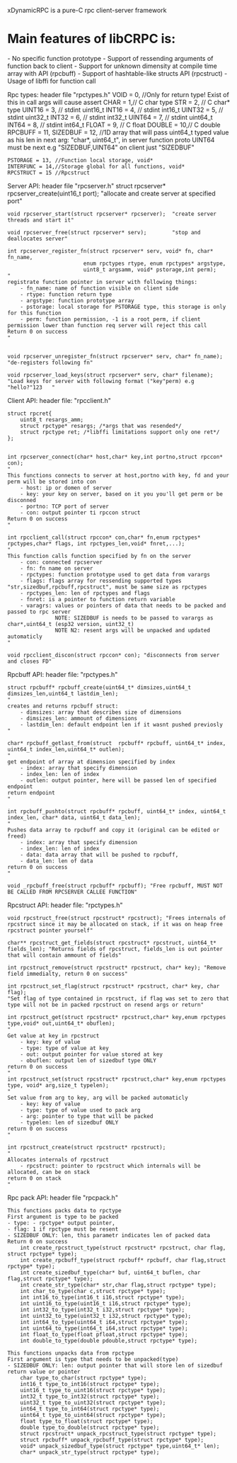 xDynamicRPC is a pure-C rpc client-server framework
<h1>Main features of libCRPC is:</h1>
    - No specific function prototype
    - Support of ressending arguments of function back to client
    - Support for unknown dimensity at compile time array with API (rpcbuff)
    - Support of hashtable-like structs API (rpcstruct)
    - Usage of libffi for function call


Rpc types:
    header file "rpctypes.h"
    VOID = 0, //Only for return type! Exist of this in call args will cause assert
    CHAR = 1,// C char type
    STR = 2, // C char* type
    UINT16 = 3, // stdint uint16_t
    INT16 = 4,  // stdint int16_t
    UINT32 = 5, // stdint uint32_t
    INT32 = 6,  // stdint int32_t
    UINT64 = 7, // stdint uint64_t
    INT64 = 8,  // stdint int64_t
    FLOAT = 9,  // C float
    DOUBLE = 10,// C double
    RPCBUFF = 11,
    SIZEDBUF = 12, //1D array that will pass uint64_t typed value as his len in next arg: "char*, uint64_t", in server function proto UINT64 must be next e.g "SIZEDBUF,UINT64"
    on client just "SIZEDBUF"

    PSTORAGE = 13, //Function local storage, void*
    INTERFUNC = 14,//Storage global for all functions, void*
    RPCSTRUCT = 15 //Rpcstruct

Server API:
    header file "rpcserver.h"
    struct rpcserver* rpcserver_create(uint16_t port);  "allocate and create server at specified port"

    void rpcserver_start(struct rpcserver* rpcserver);  "create server threads and start it"

    void rpcserver_free(struct rpcserver* serv);        "stop and deallocates server"

    int rpcserver_register_fn(struct rpcserver* serv, void* fn, char* fn_name,
                            enum rpctypes rtype, enum rpctypes* argstype,
                            uint8_t argsamm, void* pstorage,int perm);
    "
    registrate function pointer in server with following things:
        - fn_name: name of function visible on client side
        - rtype: function return type
        - argstype: function prototype array
        - pstorage: local storage for PSTORAGE type, this storage is only for this function
        - perm: function permission, -1 is a root perm, if client permission lower than function req server will reject this call
    Return 0 on success
    "


    void rpcserver_unregister_fn(struct rpcserver* serv, char* fn_name); "de-registers following fn"

    void rpcserver_load_keys(struct rpcserver* serv, char* filename); "Load keys for server with following format ("key"perm) e.g "hello?"123   "


Client API:
    header file: "rpcclient.h"

    struct rpcret{
        uint8_t resargs_amm;
        struct rpctype* resargs; /*args that was resended*/
        struct rpctype ret; /*libffi limitations support only one ret*/
    };


    int rpcserver_connect(char* host,char* key,int portno,struct rpccon* con);
    "
    This functions connects to server at host,portno with key, fd and your perm will be stored into con
        - host: ip or domen of server
        - key: your key on server, based on it you you'll get perm or be disconned
        - portno: TCP port of server
        - con: output pointer ti rpccon struct
    Return 0 on success
    "

    int rpcclient_call(struct rpccon* con,char* fn,enum rpctypes* rpctypes,char* flags, int rpctypes_len,void* fnret,...);
    "
    This function calls function specified by fn on the server
        - con: connected rpcserver
        - fn: fn name on server
        - rpctypes: function prototype used to get data from varargs
        - flags: flags array for ressending supported types "str,sizedbuf,rpcbuff,rpcstruct", must be same size as rpctypes
        - rpctypes_len: len of rpctypes and flags
        - fnret: is a pointer to function return variable
        - varagrs: values or pointers of data that needs to be packed and passed to rpc server
                   NOTE: SIZEDBUF is needs to be passed to varargs as char*,uint64_t (esp32 version, uint32_t)
                   NOTE N2: resent args will be unpacked and updated automaticly
    "

    void rpcclient_discon(struct rpccon* con); "disconnects from server and closes FD"




Rpcbuff API:
    header file: "rpctypes.h"

    struct rpcbuff* rpcbuff_create(uint64_t* dimsizes,uint64_t dimsizes_len,uint64_t lastdim_len);
    "
    creates and returns rpcbuff struct:
        - dimsizes: array that describes size of dimensions
        - dimsizes_len: ammount of dimensions
        - lastdim_len: default endpoint len if it wasnt pushed previosly
    "

    char* rpcbuff_getlast_from(struct  rpcbuff* rpcbuff, uint64_t* index, uint64_t index_len,uint64_t* outlen);
    "
    get endpoint of array at dimension specified by index
        - index: array that specify dimension
        - index_len: len of index
        - outlen: output pointer, here will be passed len of specified endpoint
    return endpoint
    "

    int rpcbuff_pushto(struct rpcbuff* rpcbuff, uint64_t* index, uint64_t index_len, char* data, uint64_t data_len);
    "
    Pushes data array to rpcbuff and copy it (original can be edited or freed)
        - index: array that specify dimension
        - index_len: len of index
        - data: data array that will be pushed to rpcbuff,
        - data_len: len of data
    return 0 on success
    "

    void _rpcbuff_free(struct rpcbuff* rpcbuff); "Free rpcbuff, MUST NOT BE CALLED FROM RPCSERVER CALLEE FUNCTION"


Rpcstruct API:
    header file: "rpctypes.h"

    void rpcstruct_free(struct rpcstruct* rpcstruct); "Frees internals of rpcstruct since it may be allocated on stack, if it was on heap free rpcstruct pointer yourself"

    char** rpcstruct_get_fields(struct rpcstruct* rpcstruct, uint64_t* fields_len); "Returns fields of rpcstruct, fields_len is out pointer that will contain ammount of fields"

    int rpcstruct_remove(struct rpcstruct* rpcstruct, char* key); "Remove field immedialty, return 0 on success"

    int rpcstruct_set_flag(struct rpcstruct* rpcstruct, char* key, char flag);
    "Set flag of type contained in rpcstruct, if flag was set to zero that type will not be in packed rpcstruct on resend args or return"

    int rpcstruct_get(struct rpcstruct* rpcstruct,char* key,enum rpctypes type,void* out,uint64_t* obuflen);
    "
    Get value at key in rpcstruct
        - key: key of value
        - type: type of value at key
        - out: output pointer for value stored at key
        - obuflen: output len of sizedbuf type ONLY
    return 0 on success
    "
    int rpcstruct_set(struct rpcstruct* rpcstruct,char* key,enum rpctypes type, void* arg,size_t typelen);
    "
    Set value from arg to key, arg will be packed automaticly
        - key: key of value
        - type: type of value used to pack arg
        - arg: pointer to type that will be packed
        - typelen: len of sizedbuf ONLY
    return 0 on success
    "

    int rpcstruct_create(struct rpcstruct* rpcstruct);
    "
    Allocates internals of rpcstruct
        - rpcstruct: pointer to rpcstruct which internals will be allocated, can be on stack
    return 0 on stack
    "



Rpc pack API:
    header file "rpcpack.h"

    This functions packs data to rpctype
    First argument is type to be packed
    - type: - rpctype* output pointer,
    - flag: 1 if rpctype must be resent
    - SIZEDBUF ONLY: len, this parametr indicates len of packed data
    Return 0 on success
        int create_rpcstruct_type(struct rpcstruct* rpcstruct, char flag, struct rpctype* type);
        int create_rpcbuff_type(struct rpcbuff* rpcbuff, char flag,struct rpctype* type);
        int create_sizedbuf_type(char* buf, uint64_t buflen, char flag,struct rpctype* type);
        int create_str_type(char* str,char flag,struct rpctype* type);
        int char_to_type(char c,struct rpctype* type);
        int int16_to_type(int16_t i16,struct rpctype* type);
        int uint16_to_type(uint16_t i16,struct rpctype* type);
        int int32_to_type(int32_t i32,struct rpctype* type);
        int uint32_to_type(uint32_t i32,struct rpctype* type);
        int int64_to_type(uint64_t i64,struct rpctype* type);
        int uint64_to_type(int64_t i64,struct rpctype* type);
        int float_to_type(float pfloat,struct rpctype* type);
        int double_to_type(double pdouble,struct rpctype* type);

    This functions unpacks data from rpctype
    First argument is type that needs to be unpacked(type)
    - SIZEDBUF ONLY: len: output pointer that will store len of sizedbuf
    return value or pointer
        char type_to_char(struct rpctype* type);
        int16_t type_to_int16(struct rpctype* type);
        uint16_t type_to_uint16(struct rpctype* type);
        int32_t type_to_int32(struct rpctype* type);
        uint32_t type_to_uint32(struct rpctype* type);
        int64_t type_to_int64(struct rpctype* type);
        uint64_t type_to_uint64(struct rpctype* type);
        float type_to_float(struct rpctype* type);
        double type_to_double(struct rpctype* type);
        struct rpcstruct* unpack_rpcstruct_type(struct rpctype* type);
        struct rpcbuff* unpack_rpcbuff_type(struct rpctype* type);
        void* unpack_sizedbuf_type(struct rpctype* type,uint64_t* len);
        char* unpack_str_type(struct rpctype* type);
